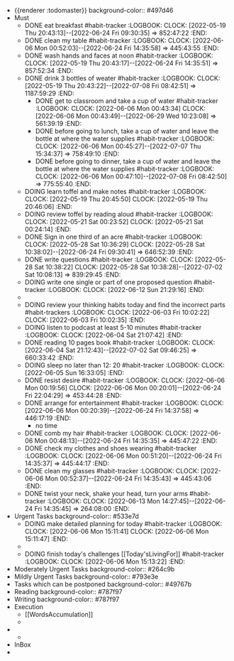 - {{renderer :todomaster}}
  background-color:: #497d46
- Must
	- DONE eat breakfast #habit-tracker
	  :LOGBOOK:
	  CLOCK: [2022-05-19 Thu 20:43:13]--[2022-06-24 Fri 09:30:35] =>  852:47:22
	  :END:
	- DONE clean my table #habit-tracker
	  :LOGBOOK:
	  CLOCK: [2022-06-06 Mon 00:52:03]--[2022-06-24 Fri 14:35:58] =>  445:43:55
	  :END:
	- DONE wash hands and faces at noon #habit-tracker
	  :LOGBOOK:
	  CLOCK: [2022-05-19 Thu 20:43:17]--[2022-06-24 Fri 14:35:51] =>  857:52:34
	  :END:
	- DONE drink 3 bottles of weater #habit-tracker
	  :LOGBOOK:
	  CLOCK: [2022-05-19 Thu 20:43:22]--[2022-07-08 Fri 08:42:51] =>  1187:59:29
	  :END:
		- DONE get to classroom and take a cup of water #habit-tracker
		  :LOGBOOK:
		  CLOCK: [2022-06-06 Mon 00:43:34]
		  CLOCK: [2022-06-06 Mon 00:43:49]--[2022-06-29 Wed 10:23:08] =>  561:39:19
		  :END:
		- DONE before going to lunch, take a cup of water and leave the bottle at  where the water supplies #habit-tracker
		  :LOGBOOK:
		  CLOCK: [2022-06-06 Mon 00:45:27]--[2022-07-07 Thu 15:34:37] =>  758:49:10
		  :END:
		- DONE before going to dinner, take a cup of water and leave the bottle at where the water supplies #habit-tracker 
		  :LOGBOOK:
		  CLOCK: [2022-06-06 Mon 00:47:10]--[2022-07-08 Fri 08:42:50] =>  775:55:40
		  :END:
	- DOING learn toffel and make notes #habit-tracker
	  :LOGBOOK:
	  CLOCK: [2022-05-19 Thu 20:45:50]
	  CLOCK: [2022-05-19 Thu 20:46:06]
	  :END:
	- DOING review toffel by reading aloud #habit-tracker
	  :LOGBOOK:
	  CLOCK: [2022-05-21 Sat 00:23:52]
	  CLOCK: [2022-05-21 Sat 00:24:14]
	  :END:
	- DONE  Sign in one third of an acre #habit-tracker
	  :LOGBOOK:
	  CLOCK: [2022-05-28 Sat 10:36:29]
	  CLOCK: [2022-05-28 Sat 10:38:02]--[2022-06-24 Fri 09:30:41] =>  646:52:39
	  :END:
	- DONE write questions #habit-tracker
	  :LOGBOOK:
	  CLOCK: [2022-05-28 Sat 10:38:22]
	  CLOCK: [2022-05-28 Sat 10:38:28]--[2022-07-02 Sat 10:08:13] =>  839:29:45
	  :END:
	- DOING write one single or part of one proposed question  #habit-tracker
	  :LOGBOOK:
	  CLOCK: [2022-06-12 Sun 21:29:16]
	  :END:
	-
	- DOING review your thinking habits today and find the incorrect parts #habit-trackers
	  :LOGBOOK:
	  CLOCK: [2022-06-03 Fri 10:02:22]
	  CLOCK: [2022-06-03 Fri 10:02:35]
	  :END:
	- DOING listen to podcast at least 5-10 minutes #habit-tracker
	  :LOGBOOK:
	  CLOCK: [2022-06-04 Sat 21:07:42]
	  :END:
	- DONE reading 10 pages book #habit-tracker
	  :LOGBOOK:
	  CLOCK: [2022-06-04 Sat 21:12:43]--[2022-07-02 Sat 09:46:25] =>  660:33:42
	  :END:
	- DOING sleep no later than 12: 20 #habit-tracker
	  :LOGBOOK:
	  CLOCK: [2022-06-05 Sun 16:33:05]
	  :END:
	- DONE resist desire #habit-tracker
	  :LOGBOOK:
	  CLOCK: [2022-06-06 Mon 00:19:56]
	  CLOCK: [2022-06-06 Mon 00:20:01]--[2022-06-24 Fri 22:04:29] =>  453:44:28
	  :END:
	- DONE arrange for entertainment #habit-tracker
	  :LOGBOOK:
	  CLOCK: [2022-06-06 Mon 00:20:39]--[2022-06-24 Fri 14:37:58] =>  446:17:19
	  :END:
		- no time
	- DONE comb my hair #habit-tracker
	  :LOGBOOK:
	  CLOCK: [2022-06-06 Mon 00:48:13]--[2022-06-24 Fri 14:35:35] =>  445:47:22
	  :END:
	- DONE check my clothes and shoes wearing #habit-tracker 
	  :LOGBOOK:
	  CLOCK: [2022-06-06 Mon 00:51:20]--[2022-06-24 Fri 14:35:37] =>  445:44:17
	  :END:
	- DONE clean my glasses #habit-tracker
	  :LOGBOOK:
	  CLOCK: [2022-06-06 Mon 00:52:37]--[2022-06-24 Fri 14:35:43] =>  445:43:06
	  :END:
	- DONE twist your neck, shake your head, turn your arms   #habit-tracker
	  :LOGBOOK:
	  CLOCK: [2022-06-13 Mon 14:27:45]--[2022-06-24 Fri 14:35:45] =>  264:08:00
	  :END:
- Urgent Tasks
  background-color:: #533e7d
	- DOING make detailed planning for today #habit-tracker
	  :LOGBOOK:
	  CLOCK: [2022-06-06 Mon 15:11:41]
	  CLOCK: [2022-06-06 Mon 15:11:47]
	  :END:
	-
	- DOING finish today's challenges [[Today'sLivingFor]] #habit-tracker
	  :LOGBOOK:
	  CLOCK: [2022-06-06 Mon 15:13:22]
	  :END:
- Moderately Urgent Tasks
  background-color:: #264c9b
- Mildly Urgent Tasks
  background-color:: #793e3e
- Tasks which can be postponed
  background-color:: #49767b
- Reading
  background-color:: #787f97
- Writing
  background-color:: #787f97
- Execution
	- [[WordsAccumulation]]
	-
-
	-
- InBox
-